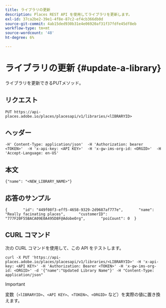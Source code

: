 ```yaml
---
title: ライブラリの更新
description: Places REST API を使用してライブラリを更新します。
exl-id: 37ca2be2-39e1-4f8e-87c2-ef4cb366db0d
source-git-commit: 4ab15ded930b31e4e06920af31f37fdfe45df8eb
workflow-type: tm+mt
source-wordcount: '48'
ht-degree: 6%

---
```


# ライブラリの更新 {#update-a-library}

ライブラリを更新できるPUTメソッド。

## リクエスト

```text
PUT https://api-places.adobe.io/places/placesapi/v1/libraries/<lIBRARYID>
```

## ヘッダー

```text
-H' Content-Type: application/json'  -H 'Authorization: bearer <TOKEN>'  -H 'x-api-key: <API KEY>'  -H 'x-gw-ims-org-id: <ORGID>'  -H 'Accept-Language: en-US'
```

## 本文

```text
{"name": "<NEW_LIBRARY_NAME>"}
```

## 応答のサンプル

```text
{       "id": "449f08f3-eff5-4658-9329-2d9687af777e",       "name": "Really facinating places",      "customerID": "777F20F55BACA09E0A495D8F@AdobeOrg",       "poiCount": 0  }
```

## CURL コマンド

次の CURL コマンドを使用して、この API をテストします。

```text
curl -X PUT 'https://api-places.adobe.io/places/placesapi/v1/libraries/<LIBRARYID>' -H 'x-api-key: <API KEY>' -H 'Authorization: Bearer <TOKEN>' -H 'x-gw-ims-org-id: <ORGID>' -d '{"name":"Updated Library Name"}' -H "Content-Type: application/json"
```

>[!IMPORTANT]
>
>変数（`<lIBRARYID>`、`<API KEY>`、`<TOKEN>`、`<ORGID>` など）を実際の値に置き換えます。
